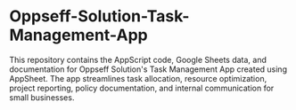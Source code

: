 # Oppseff-Solution-Task-Management-App
This repository contains the AppScript code, Google Sheets data, and documentation for Oppseff Solution's Task Management App created using AppSheet. The app streamlines task allocation, resource optimization, project reporting, policy documentation, and internal communication for small businesses.
